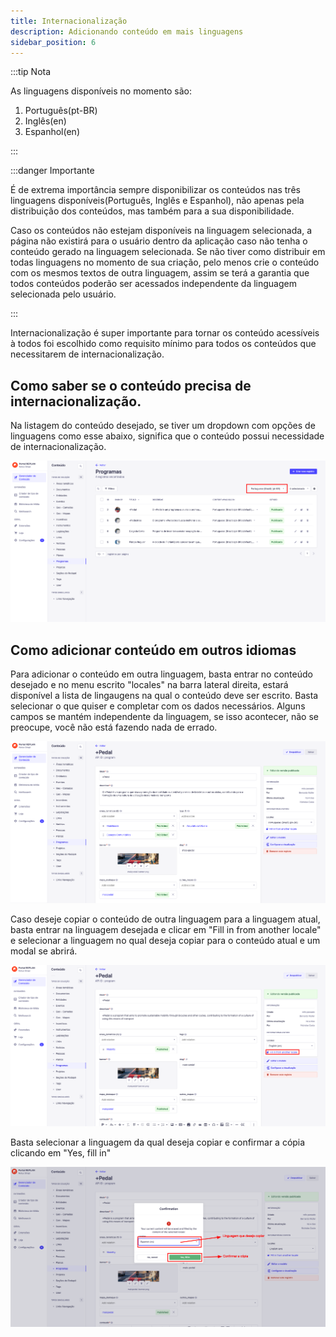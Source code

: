 ```yaml
---
title: Internacionalização
description: Adicionando conteúdo em mais linguagens
sidebar_position: 6
---
```


:::tip Nota

As linguagens disponíveis no momento são:

1. Português(pt-BR)
2. Inglês(en)
3. Espanhol(en)

:::

:::danger Importante

É de extrema importância sempre disponibilizar os conteúdos nas três linguagens
disponíveis(Português, Inglês e Espanhol), não apenas pela distribuição dos
conteúdos, mas também para a sua disponibilidade.

Caso os conteúdos não estejam disponíveis na linguagem selecionada, a página não
existirá para o usuário dentro da aplicação caso não tenha o conteúdo gerado na
linguagem selecionada. Se não tiver como distribuir em todas linguagens no
momento de sua criação, pelo menos crie o conteúdo com os mesmos textos de outra
linguagem, assim se terá a garantia que todos conteúdos poderão ser acessados
independente da linguagem selecionada pelo usuário.

:::

Internacionalização é super importante para tornar os conteúdo acessíveis à
todos foi escolhido como requisito mínimo para todos os conteúdos que
necessitarem de internacionalização.

## Como saber se o conteúdo precisa de internacionalização.

Na listagem do conteúdo desejado, se tiver um dropdown com opções de linguagens
como esse abaixo, significa que o conteúdo possui necessidade de
internacionalização.

![Alt text](./images/internacionalizacao-1.png)

## Como adicionar conteúdo em outros idiomas

Para adicionar o conteúdo em outra linguagem, basta entrar no conteúdo desejado
e no menu escrito "locales" na barra lateral direita, estará disponível a lista
de lingaugens na qual o conteúdo deve ser escrito. Basta selecionar o que quiser
e completar com os dados necessários. Alguns campos se mantém independente da
linguagem, se isso acontecer, não se preocupe, você não está fazendo nada de
errado.

![Alt text](./images/internacionalizacao-2.png)

Caso deseje copiar o conteúdo de outra linguagem para a linguagem atual, basta
entrar na linguagem desejada e clicar em "Fill in from another locale" e
selecionar a linguagem no qual deseja copiar para o conteúdo atual e um modal se
abrirá.

![Alt text](./images/internacionalizacao-3.png)

Basta selecionar a linguagem da qual deseja copiar e confirmar a cópia clicando
em "Yes, fill in"

![Alt text](./images/internacionalizacao-4.png)
